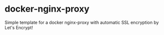# docker-nginx-proxy
Simple template for a docker nginx-proxy with automatic SSL encryption by Let's Encrypt!
